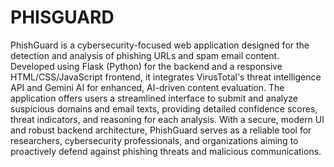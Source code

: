 # PHISGUARD

PhishGuard is a cybersecurity-focused web application designed for the detection and analysis of phishing URLs and spam email content. Developed using Flask (Python) for the backend and a responsive HTML/CSS/JavaScript frontend, it integrates VirusTotal's threat intelligence API and Gemini AI for enhanced, AI-driven content evaluation. The application offers users a streamlined interface to submit and analyze suspicious domains and email texts, providing detailed confidence scores, threat indicators, and reasoning for each analysis. With a secure, modern UI and robust backend architecture, PhishGuard serves as a reliable tool for researchers, cybersecurity professionals, and organizations aiming to proactively defend against phishing threats and malicious communications.
